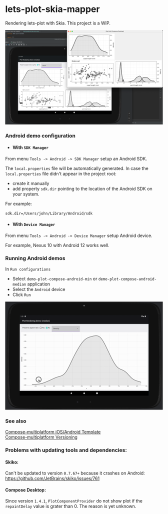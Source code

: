 # lets-plot-skia-mapper

Rendering lets-plot with Skia. This project is a WIP.

![img.png](img.png)


### Android demo configuration

- #### With `SDK Manager` 

From menu `Tools -> Android -> SDK Manager` setup an Android SDK.

The `local.properties` file will be automatically generated. 
In case the `local.properties` file didn't appear in the project root:
 - create it manually
 - add property `sdk.dir` pointing to the location of the Android SDK on your system. 

For example:
```
sdk.dir=/Users/john/Library/Android/sdk
```

- #### With `Device Manager`   
                          
From menu `Tools -> Android -> Device Manager` setup Android device.

For example, Nexus 10 with Android 12 works well.

### Running Android demos

In `Run configurations`
- Select `demo-plot-compose-android-min` or `demo-plot-compose-android-median` application
- Select the `Android` device
- Click `Run`

![](android_demo.gif)


### See also

[Compose-multiplatform iOS/Android Template](https://github.com/JetBrains/compose-multiplatform-ios-android-template)  
[Compose-multiplatform Versioning](https://github.com/JetBrains/compose-multiplatform/blob/master/VERSIONING.md)

### Problems with updating tools and dependencies:  

#### Skiko:
Can't be updated to version `0.7.67+` because it crashes on Android:  
https://github.com/JetBrains/skiko/issues/761

#### Compose Desktop:
Since version `1.4.1`, `PlotComponentProvider` do not show plot if the `repaintDelay` value is grater than 0. 
The reason is yet unknown.